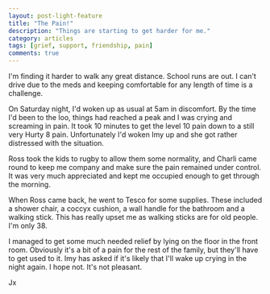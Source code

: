 ```yaml
---
layout: post-light-feature
title: "The Pain!"
description: "Things are starting to get harder for me."
category: articles
tags: [grief, support, friendship, pain]
comments: true
---
```


I'm finding it harder to walk any great distance.  School runs are out.  I can't drive due to the meds and keeping comfortable for any length of time is a challenge.

On Saturday night, I'd woken up as usual at 5am in discomfort.  By the time I'd been to the loo, things had reached a peak and I was crying and screaming in pain.  It took 10 minutes to get the level 10 pain down to a still very Hurty 8 pain.  Unfortunately I'd woken Imy up and she got rather distressed with the situation.

Ross took the kids to rugby to allow them some normality, and Charli came round to keep me company and make sure the pain remained under control.  It was very much appreciated and kept me occupied enough to get through the morning.

When Ross came back, he went to Tesco for some supplies.  These included a shower chair, a coccyx cushion, a wall handle for the bathroom and a walking stick.  This has really upset me as walking sticks are for old people. I'm only 38.

I managed to get some much needed relief by lying on the floor in the front room. Obviously it's a bit of a pain for the rest of the family, but they'll have to get used to it.  Imy has asked if it's likely that I'll wake up crying in the night again.  I hope not.  It's not pleasant.

Jx
